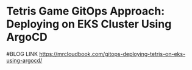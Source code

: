 # Tetris Game GitOps Approach: Deploying on EKS Cluster Using ArgoCD

#BLOG LINK
https://mrcloudbook.com/gitops-deploying-tetris-on-eks-using-argocd/ 

